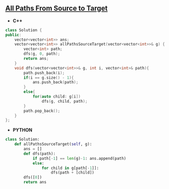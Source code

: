 ## [All Paths From Source to Target](https://leetcode.com/problems/all-paths-from-source-to-target/)

* **C++**
```cpp
class Solution {
public:
    vector<vector<int>> ans;    
    vector<vector<int>> allPathsSourceTarget(vector<vector<int>>& g) {
        vector<int> path;
        dfs(g, 0, path);
        return ans;
    }
    void dfs(vector<vector<int>>& g, int i, vector<int>& path){
        path.push_back(i);
        if(i == g.size() - 1){
            ans.push_back(path);
        }
        else{
            for(auto child: g[i])
                dfs(g, child, path);
        }
        path.pop_back();
    }
};
```

* **PYTHON**
```py
class Solution:
    def allPathsSourceTarget(self, g):
        ans = []
        def dfs(path):
            if path[-1] == len(g)-1: ans.append(path)
            else:
                for child in g[path[-1]]:
                    dfs(path + [child])
        dfs([0])
        return ans
```
